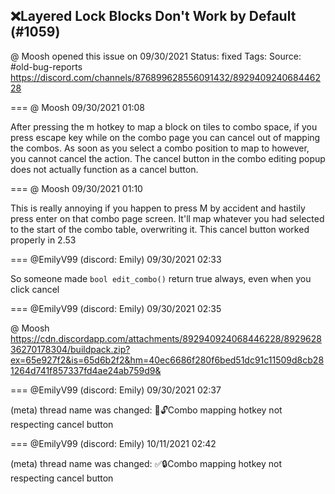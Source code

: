 ## ❌Layered Lock Blocks Don't Work by Default (#1059)
@ Moosh opened this issue on 09/30/2021
Status: fixed
Tags: 
Source: #old-bug-reports https://discord.com/channels/876899628556091432/892940924068446228


=== @ Moosh 09/30/2021 01:08

After pressing the m hotkey to map a block on tiles to combo space, if you press escape key while on the combo page you can cancel out of mapping the combos. As soon as you select a combo position to map to however, you cannot cancel the action. The cancel button in the combo editing popup does not actually function as a cancel button.

=== @ Moosh 09/30/2021 01:10

This is really annoying if you happen to press M by accident and hastily press enter on that combo page screen. It'll map whatever you had selected to the start of the combo table, overwriting it. This cancel button worked properly in 2.53

=== @EmilyV99 (discord: Emily) 09/30/2021 02:33

So someone made `bool edit_combo()` return true always, even when you click cancel

=== @EmilyV99 (discord: Emily) 09/30/2021 02:35

@ Moosh
https://cdn.discordapp.com/attachments/892940924068446228/892962836270178304/buildpack.zip?ex=65e927f2&is=65d6b2f2&hm=40ec6686f280f6bed51dc91c11509d8cb281264d741f857337fd4ae24ab759d9&

=== @EmilyV99 (discord: Emily) 09/30/2021 02:37

(meta) thread name was changed: 💊🔓Combo mapping hotkey not respecting cancel button

=== @EmilyV99 (discord: Emily) 10/11/2021 02:42

(meta) thread name was changed: ✅🔒Combo mapping hotkey not respecting cancel button
